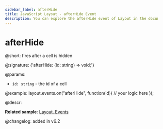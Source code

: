 ```yaml
---
sidebar_label: afterHide
title: JavaScript Layout - afterHide Event 
description: You can explore the afterHide event of Layout in the documentation of the DHTMLX JavaScript UI library. Browse developer guides and API reference, try out code examples and live demos, and download a free 30-day evaluation version of DHTMLX Suite 7.
---
```


# afterHide

@short: fires after a cell is hidden

@signature: {'afterHide: (id: string) => void;'}

@params:
- `id: string` - the id of a cell

@example:
layout.events.on("afterHide", function(id){
	// your logic here
});

@descr:

**Related sample**: [Layout. Events](https://snippet.dhtmlx.com/fyxw0map)

@changelog:
added in v6.2

